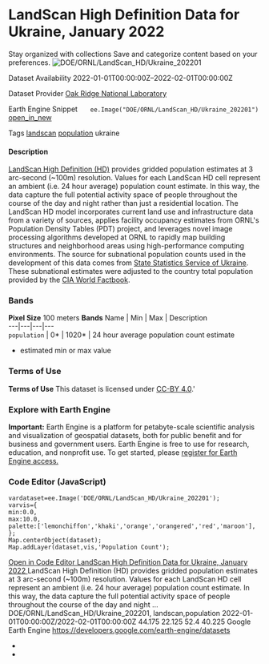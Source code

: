  
#  LandScan High Definition Data for Ukraine, January 2022 
Stay organized with collections  Save and categorize content based on your preferences. 
![DOE/ORNL/LandScan_HD/Ukraine_202201](https://developers.google.com/earth-engine/datasets/images/DOE/DOE_ORNL_LandScan_HD_Ukraine_202201_sample.png) 

Dataset Availability
    2022-01-01T00:00:00Z–2022-02-01T00:00:00Z 

Dataset Provider
     [ Oak Ridge National Laboratory ](https://landscan.ornl.gov/ukraine-landscan-hd-data) 

Earth Engine Snippet
     `    ee.Image("DOE/ORNL/LandScan_HD/Ukraine_202201")   ` [ open_in_new ](https://code.earthengine.google.com/?scriptPath=Examples:Datasets/DOE/DOE_ORNL_LandScan_HD_Ukraine_202201) 

Tags
     [landscan](https://developers.google.com/earth-engine/datasets/tags/landscan) [population](https://developers.google.com/earth-engine/datasets/tags/population)
ukraine
#### Description
[LandScan High Definition (HD)](https://landscan.ornl.gov) provides gridded population estimates at 3 arc-second (~100m) resolution. Values for each LandScan HD cell represent an ambient (i.e. 24 hour average) population count estimate. In this way, the data capture the full potential activity space of people throughout the course of the day and night rather than just a residential location. The LandScan HD model incorporates current land use and infrastructure data from a variety of sources, applies facility occupancy estimates from ORNL's Population Density Tables (PDT) project, and leverages novel image processing algorithms developed at ORNL to rapidly map building structures and neighborhood areas using high-performance computing environments.
The source for subnational population counts used in the development of this data comes from [State Statistics Service of Ukraine](https://ukrstat.org/en/operativ/operativ2021/ds/kn/arh_kn2021_e.html).
These subnational estimates were adjusted to the country total population provided by the [CIA World Factbook](https://www.cia.gov/the-world-factbook/countries/ukraine/#people-and-society).
### Bands
**Pixel Size** 100 meters 
**Bands**
Name | Min | Max | Description  
---|---|---|---  
`population` |  0*  |  1020*  | 24 hour average population count estimate  
* estimated min or max value 
### Terms of Use
**Terms of Use**
This dataset is licensed under [CC-BY 4.0](https://creativecommons.org/licenses/by/4.0/).'
### Explore with Earth Engine
**Important:** Earth Engine is a platform for petabyte-scale scientific analysis and visualization of geospatial datasets, both for public benefit and for business and government users. Earth Engine is free to use for research, education, and nonprofit use. To get started, please [register for Earth Engine access.](https://console.cloud.google.com/earth-engine)
### Code Editor (JavaScript)
```
vardataset=ee.Image('DOE/ORNL/LandScan_HD/Ukraine_202201');
varvis={
min:0.0,
max:10.0,
palette:['lemonchiffon','khaki','orange','orangered','red','maroon'],
};
Map.centerObject(dataset);
Map.addLayer(dataset,vis,'Population Count');
```
[ Open in Code Editor ](https://code.earthengine.google.com/?scriptPath=Examples:Datasets/DOE/DOE_ORNL_LandScan_HD_Ukraine_202201)
[ LandScan High Definition Data for Ukraine, January 2022 ](https://developers.google.com/earth-engine/datasets/catalog/DOE_ORNL_LandScan_HD_Ukraine_202201)
LandScan High Definition (HD) provides gridded population estimates at 3 arc-second (~100m) resolution. Values for each LandScan HD cell represent an ambient (i.e. 24 hour average) population count estimate. In this way, the data capture the full potential activity space of people throughout the course of the day and night …
DOE/ORNL/LandScan_HD/Ukraine_202201, landscan,population 
2022-01-01T00:00:00Z/2022-02-01T00:00:00Z
44.175 22.125 52.4 40.225 
Google Earth Engine
https://developers.google.com/earth-engine/datasets
  * [ ](https://doi.org/https://landscan.ornl.gov/ukraine-landscan-hd-data)
  * [ ](https://doi.org/https://developers.google.com/earth-engine/datasets/catalog/DOE_ORNL_LandScan_HD_Ukraine_202201)


